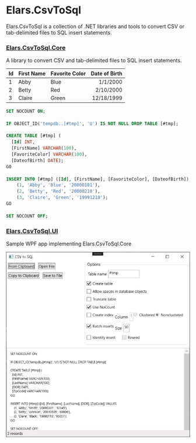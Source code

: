 # Elars.CsvToSql
Elars.CsvToSql is a collection of .NET libraries and tools to convert CSV or tab-delimited files to SQL insert statements.

### [Elars.CsvToSql.Core](../../tree/main/Elars.CsvToSql.Core)
A library to convert CSV and tab-delimited files to SQL insert statements.

| Id | First Name | Favorite Color | Date of Birth |
|----|------------|-----------------|---------------:|
| 1  | Abby       | Blue            | 1/1/2000      |
| 2  | Betty      | Red             | 2/10/2000     |
| 3  | Claire     | Green           | 12/18/1999    |

```sql
SET NOCOUNT ON;

IF OBJECT_ID('tempdb..[#tmp]', 'U') IS NOT NULL DROP TABLE [#tmp];

CREATE TABLE [#tmp] (
  [Id] INT, 
  [FirstName] VARCHAR(100), 
  [FavoriteColor] VARCHAR(100), 
  [DateofBirth] DATE);
GO

INSERT INTO [#tmp] ([Id], [FirstName], [FavoriteColor], [DateofBirth]) VALUES 
    (1, 'Abby', 'Blue', '20000101'),
    (2, 'Betty', 'Red', '20000210'),
    (3, 'Claire', 'Green', '19991218');
GO

SET NOCOUNT OFF;
```

### [Elars.CsvToSql.UI](../../tree/main/Elars.CsvToSql.UI)
Sample WPF app implementing Elars.CsvToSql.Core

![Screenshot 1](./Elars.CsvToSql.UI/Screenshots/screenshot1.png "CsvToSql UI")
